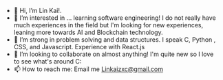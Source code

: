 - 👋 Hi, I’m Lin Kai!. 
- 👀 I’m interested in ... learning software engineering! I do not really have much experiences in the field but I'm looking for new experiences, leaning more towards AI and Blockchain technology.
- 🌱 I’m strong in problem solving and data structures. I speak C, Python , CSS, and Javascript. Experience with React.js 
- 💞️ I’m looking to collaborate on almost anything! I'm quite new so I love to see what's around C:
- 📫 How to reach me: Email me Linkaizxc@gmail.com 

<!---
KaiKaizxc/KaiKaizxc is a ✨ special ✨ repository because its `README.md` (this file) appears on your GitHub profile.
You can click the Preview link to take a look at your changes.
--->
